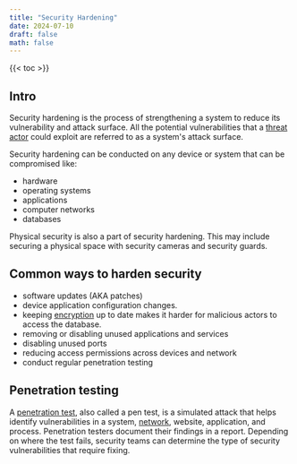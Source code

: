 ```yaml
---
title: "Security Hardening"
date: 2024-07-10
draft: false
math: false
---
```


{{< toc >}}

## Intro

Security hardening is the process of strengthening a system to reduce
its vulnerability and attack surface. All the potential vulnerabilities
that a [threat actor](/threat-actor) could exploit are referred to as a system's attack
surface.

Security hardening can be conducted on any device or system that can be
compromised like:
- hardware
- operating systems
- applications
- computer networks
- databases

Physical security is also a part of security
hardening. This may include securing a physical space with security
cameras and security guards.

## Common ways to harden security

- software updates (AKA patches)
- device application configuration changes.
- keeping [encryption](/cryptographyy) up to date makes it harder for
  malicious actors to access the database.
- removing or disabling unused applications and services
- disabling unused ports
- reducing access permissions across devices and network
- conduct regular penetration testing

## Penetration testing

A [penetration test](/pen-test), also called a pen test, is a simulated
attack that helps identify vulnerabilities in a system,
[network](/network), website, application, and process. Penetration
testers document their findings in a report. Depending on where the test
fails, security teams can determine the type of security vulnerabilities
that require fixing.
